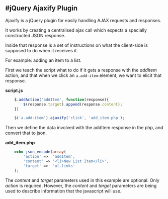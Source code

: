 #jQuery Ajaxify Plugin
-----

Ajaxify is a jQuery plugin for easily handling AJAX requests and responses.

It works by creating a centralised ajax call which expects a specially constructed JSON response.

Inside that response is a set of instructions on what the client-side is supposed to do when it receives it.

For example: adding an item to a list.

First we teach the script what to do if it gets a response with the *addItem* action, and that when we click an `a.add-item` element, we want to elicit that response.

**script.js**
```javascript
	$.addAction('addItem', function(response){
		$(response.target).append(response.content);
	})

	$('a.add-item').ajaxify('click', 'add_item.php');
```

Then we define the data involved with the addItem response in the php, and convert that to json.

**add_item.php**
```php
	echo json_encode(array(
		'action' =>  'addItem',
		'content' => '<li>New List Item</li>',
		'target' =>  'ul.links'
	);
```

The *content* and *target* parameters used in this example are optional. Only *action* is required.
However, the *content* and *target* parameters are being used to describe information that the javascript will use.